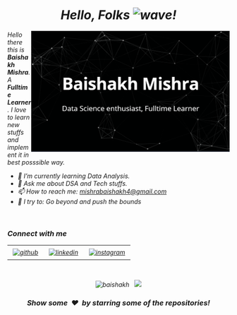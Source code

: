 <h1 align='center'> <i>Hello, Folks <img alt="wave" src="https://emojis.slackmojis.com/emojis/images/1588177020/8809/wave_hello.gif?1588177020" width="35">!</h1>  

<img align="right" src="https://github.com/BAISHAKH/BAISHAKH/blob/main/baish.png"  width="450">

_Hello there this is **Baishakh Mishra**. A **Fulltime Learner**. I love to learn new stuffs and implement it in best posssible way._ 

- 🌱 I’m currently learning Data Analysis.
- 💬 Ask me about DSA and Tech stuffs.
- 📫 How to reach me: mishrabaishakh4@gmail.com
- 🧗 I try to: Go beyond and push the bounds

</br>
<h3 align='left'><i>Connect with me</i></h3>
<p align='center'>
 
<table width="100" align='center'>
<tr>
    <td align='center'>
       <a href="https://github.com/BAISHAKH"><img alt="github" width="80%" style="padding:5px" src="https://img.icons8.com/clouds/100/000000/github.png"/></a>
    </td>
    <td align='center'>
 <a href="https://www.linkedin.com/in/baishakh-mishra-911b92155//"><img alt="linkedin" width="80%" style="padding:5px" src="https://img.icons8.com/clouds/100/000000/linkedin.png"/></a>       
 </td>
    <td align='center'>
       <a href="https://www.instagram.com/_b_a_i_s_h_a_k_h_/"><img alt="instagram" width="80%" style="padding:5px" src="https://img.icons8.com/clouds/100/000000/instagram.png"/></a>
    </td>
</tr>
</table>

</p>

</br>

<p align='center'><img width="400px" src="https://github-readme-streak-stats.herokuapp.com/?user=BAISHAKH&theme=radical" alt="baishakh" />&nbsp; &nbsp;<img width="400px" src="https://github-readme-stats.vercel.app/api?username=BAISHAKH&count_private=true&theme=radical"/></p>

<!--START_SECTION_PROFILE_VIEWS:readme-info-->
<!--END_SECTION_PROFILE_VIEWS:readme-info-->

<!--START_SECTION_LINES_OF_CODE:readme-info-->
<!--END_SECTION_LINES_OF_CODE:readme-info-->

<!--START_CONTRIBUTIONS:readme-info-->
<!--END_CONTRIBUTIONS:readme-info-->

<!--START_SECTION_DAILY_COMMIT:readme-info-->
<!--END_SECTION_DAILY_COMMIT:readme-info-->

<!--START_SECTION_WEEKLY_COMMIT:readme-info-->
<!--END_SECTION_WEEKLY_COMMIT:readme-info-->

<!--START_SECTION_LANGUAGE:readme-info-->
<!--END_SECTION_LANGUAGE:readme-info-->

<h3 align='center'>Show some &nbsp;❤️&nbsp; by starring some of the repositories! </h3> 

